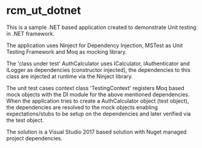 # rcm_ut_dotnet
This is a sample .NET based application created to demonstrate Unit testing in .NET framework.

The application uses Ninject for Dependency Injection, MSTest as Unit Testing Framework and Moq as mocking library.

The 'class under test' AuthCalculator uses ICalculator, IAuthenticator and ILogger as dependencies (constructor injected), the dependencies to this class are injected at runtime via the Ninject library.

The unit test cases context class 'TestingContext' registers Moq based mock objects with the DI module for the above mentioned dependencies. When the application tries to create a AuthCalculator object (test object), the dependencies are resolved to the mock objects enabling expectations/stubs to be setup on the dependencies and later verified via the test object.

The solution is a Visual Studio 2017 based solution with Nuget managed project dependencies.
